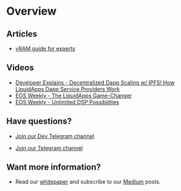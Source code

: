 Overview
========

## Articles

- [vRAM guide for experts](https://medium.com/@liquidapps/vram-guide-for-experts-f809c8f82a27)

## Videos

- [Developer Explains - Decentralized Dapp Scaling w/ IPFS! How LiquidApps Dapp Service Providers Work](https://www.youtube.com/watch?v=-XdVnK22mZc)
- [EOS Weekly - The LiquidApps Game-Changer](https://www.youtube.com/watch?v=C30kJ7p33wg)
- [EOS Weekly - Unlimited DSP Possibilities](https://www.youtube.com/watch?v=g9x-M67iEFA)

## Have questions?

- [Join our Dev Telegram channel](https://t.me/joinchat/GTxt3lEL6HLeFzgsWA87qg)

- [Join our Telegram channel](https://t.me/LiquidAppsOfficial)

## Want more information?

- Read our [whitepaper](https://liquidapps.io/DAPP%20Network%20and%20DAPP%20Token%20Whitepaper%20v2.0.pdf) and subscribe to our [Medium](https://medium.com/@liquidapps/) posts.